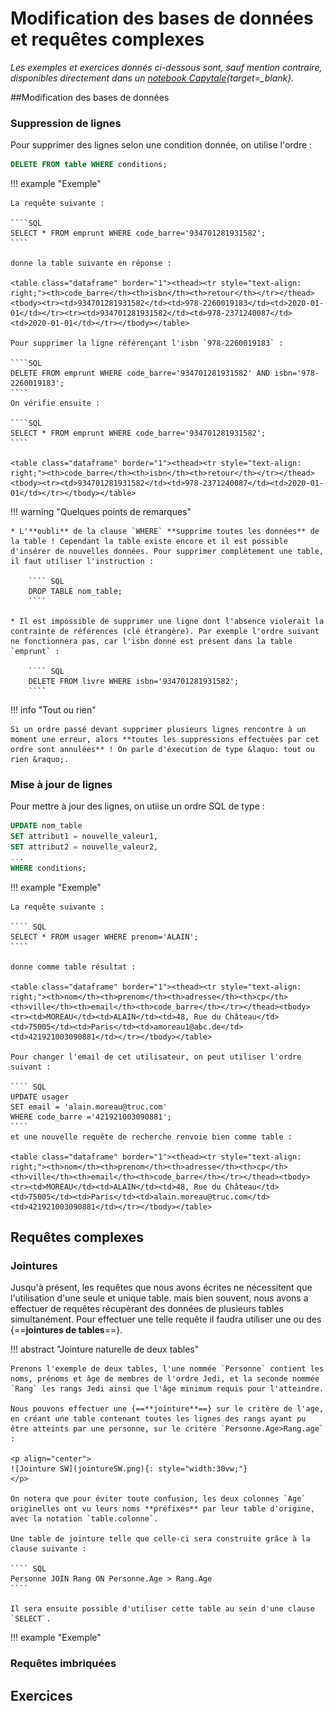 # Modification des bases de données et requêtes complexes

*Les exemples et exercices donnés ci-dessous sont, sauf mention contraire, disponibles directement dans un [notebook Capytale](https://capytale2.ac-paris.fr/web/c-auth/list?returnto=/web/code/c156-162763){target=_blank}.*

##Modification des bases de données

### Suppression de lignes

Pour supprimer des lignes selon une condition donnée, on utilise l'ordre :

```` SQL
DELETE FROM table WHERE conditions;
````

!!! example "Exemple" 
	
	La requête suivante :
	
	````SQL
	SELECT * FROM emprunt WHERE code_barre='934701281931582';
	````
	
	donne la table suivante en réponse :
	
	<table class="dataframe" border="1"><thead><tr style="text-align: right;"><th>code_barre</th><th>isbn</th><th>retour</th></tr></thead><tbody><tr><td>934701281931582</td><td>978-2260019183</td><td>2020-01-01</td></tr><tr><td>934701281931582</td><td>978-2371240087</td><td>2020-01-01</td></tr></tbody></table>
	
	Pour supprimer la ligne référençant l'isbn `978-2260019183` :
	
	````SQL
	DELETE FROM emprunt WHERE code_barre='934701281931582' AND isbn='978-2260019183';
	````
	On vérifie ensuite :
	
	````SQL
	SELECT * FROM emprunt WHERE code_barre='934701281931582';
	````
	
	<table class="dataframe" border="1"><thead><tr style="text-align: right;"><th>code_barre</th><th>isbn</th><th>retour</th></tr></thead><tbody><tr><td>934701281931582</td><td>978-2371240087</td><td>2020-01-01</td></tr></tbody></table>
	
	
!!! warning "Quelques points de remarques"

	* L'**oubli** de la clause `WHERE` **supprime toutes les données** de la table ! Cependant la table existe encore et il est possible d'insérer de nouvelles données. Pour supprimer complètement une table, il faut utiliser l'instruction :
	
		```` SQL
		DROP TABLE nom_table;
		````
		
	* Il est impossible de supprimer une ligne dont l'absence violerait la contrainte de références (clé étrangère). Par exemple l'ordre suivant ne fonctionnera pas, car l'isbn donné est présent dans la table `emprunt` :
	
		```` SQL
		DELETE FROM livre WHERE isbn='934701281931582';
		````

!!! info "Tout ou rien"

	Si un ordre passé devant supprimer plusieurs lignes rencontre à un moment une erreur, alors **toutes les suppressions effectuées par cet ordre sont annulées** ! On parle d'éxecution de type &laquo: tout ou rien &raquo;.
	
### Mise à jour de lignes

Pour mettre à jour des lignes, on utiise un ordre SQL de type :

```` SQL
UPDATE nom_table
SET attribut1 = nouvelle_valeur1,
SET	attribut2 = nouvelle_valeur2,
...
WHERE conditions;	
````

!!! example "Exemple"

	La requête suivante :
	
	```` SQL
	SELECT * FROM usager WHERE prenom='ALAIN';
	````
	
	donne comme table résultat :
	
	<table class="dataframe" border="1"><thead><tr style="text-align: right;"><th>nom</th><th>prenom</th><th>adresse</th><th>cp</th><th>ville</th><th>email</th><th>code_barre</th></tr></thead><tbody><tr><td>MOREAU</td><td>ALAIN</td><td>48, Rue du Château</td><td>75005</td><td>Paris</td><td>amoreau1@abc.de</td><td>421921003090881</td></tr></tbody></table>
	
	Pour changer l'email de cet utilisateur, on peut utiliser l'ordre suivant :
	
	```` SQL
	UPDATE usager
	SET email = 'alain.moreau@truc.com'
	WHERE code_barre ='421921003090881';
	````
	et une nouvelle requête de recherche renvoie bien comme table :
	
	<table class="dataframe" border="1"><thead><tr style="text-align: right;"><th>nom</th><th>prenom</th><th>adresse</th><th>cp</th><th>ville</th><th>email</th><th>code_barre</th></tr></thead><tbody><tr><td>MOREAU</td><td>ALAIN</td><td>48, Rue du Château</td><td>75005</td><td>Paris</td><td>alain.moreau@truc.com</td><td>421921003090881</td></tr></tbody></table>

## Requêtes complexes

### Jointures

Jusqu'à présent, les requêtes que nous avons écrites ne nécessitent que l'utilisation d'une seule et unique table. mais bien souvent, nous avons a effectuer de requêtes récupérant des données de plusieurs tables simultanément.
Pour effectuer une telle requête il faudra utiliser une ou des {==**jointures de tables**==}.

!!! abstract "Jointure naturelle de deux tables"

	Prenons l'exemple de deux tables, l'une nommée `Personne` contient les noms, prénoms et âge de membres de l'ordre Jedi, et la seconde nommée `Rang` les rangs Jedi ainsi que l'âge minimum requis pour l'atteindre.
	
	Nous pouvons effectuer une {==**jointure**==} sur le critère de l'age, en créant une table contenant toutes les lignes des rangs ayant pu être atteints par une personne, sur le critère `Personne.Age>Rang.age` :
	
	<p align="center">
	![Jointure SW](jointureSW.png){: style="width:30vw;"}
	</p>
	
	On notera que pour éviter toute confusion, les deux colonnes `Age` originelles ont vu leurs noms **préfixés** par leur table d'origine, avec la notation `table.colonne`.
	
	Une table de jointure telle que celle-ci sera construite grâce à la clause suivante :
	
	```` SQL
	Personne JOIN Rang ON Personne.Age > Rang.Age
	````
	
	Il sera ensuite possible d'utiliser cette table au sein d'une clause `SELECT`.
	
!!! example "Exemple"
	

### Requêtes imbriquées

## Exercices


		